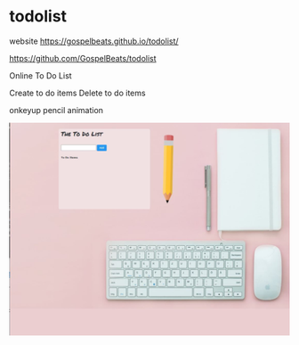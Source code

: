 # todolist

website
https://gospelbeats.github.io/todolist/

https://github.com/GospelBeats/todolist

Online To Do List

Create to do items
Delete to do items

onkeyup pencil animation

![APP Sreenshot](https://github.com/GospelBeats/todolist/blob/master/site.JPG)